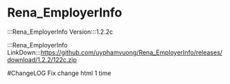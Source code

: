 # Rena_EmployerInfo

:::Rena_EmployerInfo Version:::1.2.2c

:::Rena_EmployerInfo LinkDown:::https://github.com/uyphamvuong/Rena_EmployerInfo/releases/download/1.2.2/122c.zip

#ChangeLOG
Fix change html 1 time
